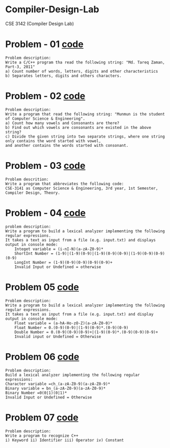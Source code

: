 # Compiler-Design-Lab
CSE 3142 (Compiler Design Lab)

# Problem - 01 [code](https://github.com/Zannatul-Naim/Compiler-Design-Lab/blob/main/problem_01.cpp)
    Problem description:
    Write a C/C++ program tha read the following string: "Md. Tareq Zaman, Part-3, 2011"
    a) Count number of words, letters, digits and other characteristics
    b) Separates letters, digits and others characters.

# Problem - 02 [code](https://github.com/Zannatul-Naim/Compiler-Design-Lab/blob/main/problem_02.cpp)
    Problem description:
    Write a program that read the following string: "Munmun is the student of Computer Science & Engineering".
    a) Count how many vowels and Consonants are there?
    b) Find out which vowels are consonants are existed in the above string?
    c) Divide the given string into two separate strings, where one string only contains the word started with vowel,
    and another contains the words started with consonant.
# Problem - 03 [code](https://github.com/Zannatul-Naim/Compiler-Design-Lab/blob/main/problem_03.cpp)
    Problem descrition: 
    Write a program that abbreviates the following code:
    CSE-3141 as Computer Science & Engineering, 3rd year, 1st Semester, Compiler Design, Theory.
# Problem - 04 [code](https://github.com/Zannatul-Naim/Compiler-Design-Lab/blob/main/problem_04.cpp)
    problem description:
    Write a program to build a lexical analyzer implementing the following regular expressions.
    It takes a text as input from a file (e.g. input.txt) and displays output in console mode:
        Integet variable = (i-nI-N)(a-zA-Z0-9)*
        ShortInt Number = (1-9)|(1-9)(0-9)|(1-9)(0-9)(0-9)|(1-9)(0-9)(0-9)(0-9)
        LongInt Number = (1-9)(0-9)(0-9)(0-9)(0-9)+
        Invalid Input or Undefined = otherwise
# Problem 05 [code](https://github.com/Zannatul-Naim/Compiler-Design-Lab/blob/main/problem_05.cpp)
    Problem description: 
    Write a program to build a lexical analyzer implementing the following regular expressions.
    It takes a text as input from a file (e.g. input.txt) and display output in console mode:
        Float variable = (a-hA-Ho-zO-Z)(a-zA-Z0-0)*
        Float Number = 0.(0-9)(0-9)|(1-9)(0-9)*.(0-9)(0-9)
        Double Number = 0.(0-9)(0-9)(0-9)+|(1-9)(0-9)*.(0-9)(0-9)(0-9)+
        Invalid input or Undefined = Otherwise
# Problem 06 [code](https://github.com/Zannatul-Naim/Compiler-Design-Lab/blob/main/problem_06.cpp)
    Problem description:
    Build a lexical analyzer implementing the following regular expressions:
	Character variable =ch_(a-zA-Z0-9)(a-zA-Z0-9)*
	Binary variable = bn_(a-zA-Z0-9)(a-zA-Z0-9)*
	Binary Number =0(0|1)(0|1)*
	Invalid Input or Undefined = Otherwise
 # Problem 07 [code](https://github.com/Zannatul-Naim/Compiler-Design-Lab/blob/main/problem_07.cpp)
    Problem description:
    Write a program to recognize C++
	i) Keyword ii) Identifier iii) Operator iv) Constant
